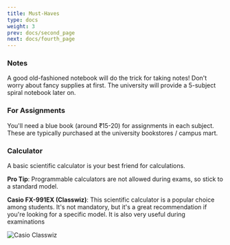 ```yaml
---
title: Must-Haves
type: docs
weight: 3
prev: docs/second_page
next: docs/fourth_page
---
```


### Notes

A good old-fashioned notebook will do the trick for taking notes! Don't worry about fancy supplies at first. The university will provide a 5-subject spiral notebook later on.

### For Assignments

You'll need a blue book (around ₹15-20) for assignments in each subject. These are typically purchased at the university bookstores / campus mart.

### Calculator 

A basic scientific calculator is your best friend for calculations. 

**Pro Tip**: Programmable calculators are not allowed during exams, so stick to a standard model.

**Casio FX-991EX (Classwiz)**: This scientific calculator is a popular choice among students. It's not mandatory, but it's a great recommendation if you're looking for a specific model. It is also very useful during examinations

![Casio Classwiz](https://i.postimg.cc/Kzsp9ZT5/616ry-Ro-Q5-EL-AC-UF1000-1000-QL80.jpg)